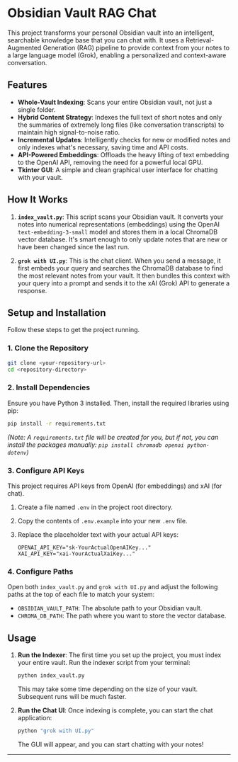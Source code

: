 
# Obsidian Vault RAG Chat

This project transforms your personal Obsidian vault into an intelligent, searchable knowledge base that you can chat with. It uses a Retrieval-Augmented Generation (RAG) pipeline to provide context from your notes to a large language model (Grok), enabling a personalized and context-aware conversation.

## Features

- **Whole-Vault Indexing**: Scans your entire Obsidian vault, not just a single folder.
- **Hybrid Content Strategy**: Indexes the full text of short notes and only the summaries of extremely long files (like conversation transcripts) to maintain high signal-to-noise ratio.
- **Incremental Updates**: Intelligently checks for new or modified notes and only indexes what's necessary, saving time and API costs.
- **API-Powered Embeddings**: Offloads the heavy lifting of text embedding to the OpenAI API, removing the need for a powerful local GPU.
- **Tkinter GUI**: A simple and clean graphical user interface for chatting with your vault.

## How It Works

1.  **`index_vault.py`**: This script scans your Obsidian vault. It converts your notes into numerical representations (embeddings) using the OpenAI `text-embedding-3-small` model and stores them in a local ChromaDB vector database. It's smart enough to only update notes that are new or have been changed since the last run.

2.  **`grok with UI.py`**: This is the chat client. When you send a message, it first embeds your query and searches the ChromaDB database to find the most relevant notes from your vault. It then bundles this context with your query into a prompt and sends it to the xAI (Grok) API to generate a response.

## Setup and Installation

Follow these steps to get the project running.

### 1. Clone the Repository

```bash
git clone <your-repository-url>
cd <repository-directory>
```

### 2. Install Dependencies

Ensure you have Python 3 installed. Then, install the required libraries using pip:

```bash
pip install -r requirements.txt
```

*(Note: A `requirements.txt` file will be created for you, but if not, you can install the packages manually: `pip install chromadb openai python-dotenv`)*

### 3. Configure API Keys

This project requires API keys from OpenAI (for embeddings) and xAI (for chat).

1.  Create a file named `.env` in the project root directory.
2.  Copy the contents of `.env.example` into your new `.env` file.
3.  Replace the placeholder text with your actual API keys:

    ```
    OPENAI_API_KEY="sk-YourActualOpenAIKey..."
    XAI_API_KEY="xai-YourActualXaiKey..."
    ```

### 4. Configure Paths

Open both `index_vault.py` and `grok with UI.py` and adjust the following paths at the top of each file to match your system:

- `OBSIDIAN_VAULT_PATH`: The absolute path to your Obsidian vault.
- `CHROMA_DB_PATH`: The path where you want to store the vector database.

## Usage

1.  **Run the Indexer**: The first time you set up the project, you must index your entire vault. Run the indexer script from your terminal:

    ```bash
    python index_vault.py
    ```

    This may take some time depending on the size of your vault. Subsequent runs will be much faster.

2.  **Run the Chat UI**: Once indexing is complete, you can start the chat application:

    ```bash
    python "grok with UI.py"
    ```

    The GUI will appear, and you can start chatting with your notes!

--- 
